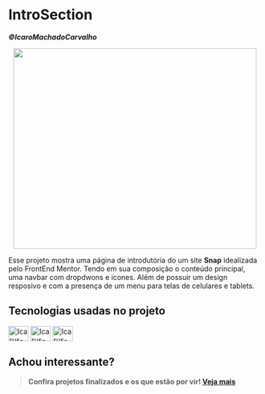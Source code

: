 # IntroSection
<b><i>©️IcaroMachadoCarvalho</i></b>

<div style="display:block; margin: 10px 10px 10px 10px">
    <img src="https://snappify.com/_next/image?url=%2Fimages%2Fblog%2Fproducthunt-gif%2Flogo.gif&w=256&q=75" style="width: 100%; height: 400px;">
</div>
<p>
  Esse projeto mostra uma página de introdutória do um site <b>Snap</b> idealizada pelo FrontEnd Mentor. Tendo em sua composição o conteúdo principal, uma navbar com dropdwons e icones.
  Além de possuir um design resposivo e com a presença de um menu para telas de celulares e tablets. 
</p>
<div style="display:inline_block; margin-top: 20px">

## Tecnologias usadas no projeto
  <img align="center" alt="Icarus-HTML" height="30" width="40" src="https://cdn.jsdelivr.net/gh/devicons/devicon/icons/html5/html5-original.svg">
  <img align="center" alt="Icarus-CSS" height="30" width="40" src="https://cdn.jsdelivr.net/gh/devicons/devicon/icons/css3/css3-original.svg">
  <img align="center" alt="Icarus-JS" height="30" width="40" src="https://cdn.jsdelivr.net/gh/devicons/devicon/icons/javascript/javascript-original.svg">
</div>

## Achou interessante?
> <b>Confira projetos finalizados e os que estão por vir!<b>
> <a href="https://github.com/IcaroMachadoCarvalho">Veja mais</a>
